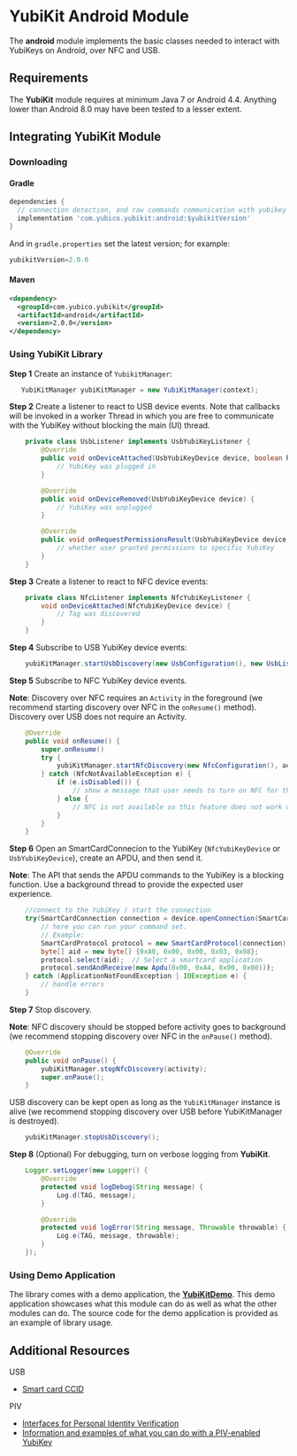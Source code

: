 # YubiKit Android Module
The **android** module implements the basic classes needed to interact with
YubiKeys on Android, over NFC and USB.

## Requirements
The **YubiKit** module requires at minimum Java 7 or Android 4.4. Anything
lower than Android 8.0 may have been tested to a lesser extent.

## Integrating YubiKit Module <a name="integration_steps"></a>
### Downloading
#### Gradle

```gradle
dependencies {
  // connection detection, and raw commands communication with yubikey
  implementation 'com.yubico.yubikit:android:$yubikitVersion'
}
```

And in `gradle.properties` set the latest version; for example:
```gradle
yubikitVersion=2.0.0
```

#### Maven

```xml
<dependency>
  <groupId>com.yubico.yubikit</groupId>
  <artifactId>android</artifactId>
  <version>2.0.0</version>
</dependency>
```


### Using YubiKit Library <a name="using_lib"></a>

**Step 1** Create an instance of `YubikitManager`:
```java
   YubiKitManager yubiKitManager = new YubiKitManager(context);
```

**Step 2** Create a listener to react to USB device events.
Note that callbacks will be invoked in a worker Thread in which you are free to communicate with the YubiKey without blocking the main (UI) thread.
```java
    private class UsbListener implements UsbYubiKeyListener {
        @Override
        public void onDeviceAttached(UsbYubiKeyDevice device, boolean hasPermissions) {
            // YubiKey was plugged in
        }

        @Override
        public void onDeviceRemoved(UsbYubiKeyDevice device) {
            // YubiKey was unplugged
        }

        @Override
        public void onRequestPermissionsResult(UsbYubiKeyDevice device, boolean isGranted) {
            // whether user granted permissions to specific YubiKey
        }
    }
```
**Step 3** Create a listener to react to NFC device events:
```java
    private class NfcListener implements NfcYubiKeyListener {
        void onDeviceAttached(NfcYubiKeyDevice device) {
            // Tag was discovered
        }
    }
```
**Step 4** Subscribe to USB YubiKey device events:
```java
    yubiKitManager.startUsbDiscovery(new UsbConfiguration(), new UsbListener());
```
**Step 5** Subscribe to NFC YubiKey device events.

**Note**: Discovery over NFC requires an `Activity` in the foreground (we recommend starting discovery over NFC in the `onResume()` method). Discovery over USB does not require an Activity.

```java
    @Override
    public void onResume() {
        super.onResume()
        try {
            yubiKitManager.startNfcDiscovery(new NfcConfiguration(), activity, new NfcListener());
        } catch (NfcNotAvailableException e) {
            if (e.isDisabled()) {
                // show a message that user needs to turn on NFC for this feature
            } else {
                // NFC is not available so this feature does not work on this device
            }
        }
    }
```
**Step 6** Open an SmartCardConnecion to the YubiKey (`NfcYubiKeyDevice` or `UsbYubiKeyDevice`), create an APDU, and then send it.

**Note**: The API that sends the APDU commands to the YubiKey is a blocking function. Use a background thread to provide the expected user experience.

```java
    //connect to the YubiKey / start the connection
    try(SmartCardConnection connection = device.openConnection(SmartCardConnection.class)) {
        // here you can run your command set.
        // Example:
        SmartCardProtocol protocol = new SmartCardProtocol(connection);
        byte[] aid = new byte[] {0xA0, 0x00, 0x00, 0x03, 0x08};
        protocol.select(aid);  // Select a smartcard application
        protocol.sendAndReceive(new Apdu(0x00, 0xA4, 0x00, 0x00)));
    } catch (ApplicationNotFoundException | IOException e) {
        // handle errors
    }
```
**Step 7** Stop discovery.

**Note**: NFC discovery should be stopped before activity goes to background (we recommend stopping discovery over NFC in the `onPause()` method).

```java
    @Override
    public void onPause() {
        yubiKitManager.stopNfcDiscovery(activity);
        super.onPause();
    }
```

USB discovery can be kept open as long as the `YubiKitManager` instance is alive (we recommend stopping discovery over USB before YubiKitManager is destroyed).

```java
    yubiKitManager.stopUsbDiscovery();
```
**Step 8** (Optional) For debugging, turn on verbose logging from **YubiKit**.
```java
    Logger.setLogger(new Logger() {
        @Override
        protected void logDebug(String message) {
            Log.d(TAG, message);
        }

        @Override
        protected void logError(String message, Throwable throwable) {
            Log.e(TAG, message, throwable);
        }
    });
```

### Using Demo Application <a name="using_demo"></a>
The library comes with a demo application, the [**YubiKitDemo**](../YubikitDemo).
This demo application showcases what this module can do as well as what the other
modules can do.
The source code for the demo application is provided as an example of library
usage.

## Additional Resources <a name="additional_resources"></a>
USB
- [Smart card CCID](https://www.usb.org/sites/default/files/DWG_Smart-Card_CCID_Rev110.pdf)

PIV
- [Interfaces for Personal Identity Verification](https://nvlpubs.nist.gov/nistpubs/SpecialPublications/NIST.SP.800-73-4.pdf)
- [Information and examples of what you can do with a PIV-enabled YubiKey](https://developers.yubico.com/PIV/)

